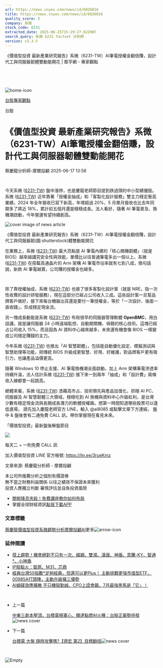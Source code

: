 ```yaml
---
url: https://news.cnyes.com/news/id/6026016
title: https://news.cnyes.com/news/id/6026016
quality_score: 5
company: 系微
stock_code: 6231
extracted_date: 2025-06-25T15:29:27.022907
search_query: 系微 6231 factset 分析師
version: v3.3.3
---
```


《價值型投資 最新產業研究報告》系微（6231-TW）AI筆電授權金翻倍賺，設計代工與伺服器韌體雙動能開花 | 鉅亨網 - 專家觀點

‌

‌

![home-icon](/assets/icons/breadCrumb/symbol-icon-home.svg)

[台股](/news/cat/tw_stock)[專家觀點](/news/cat/stock_report)

台股

# 《價值型投資 最新產業研究報告》系微（6231-TW）AI筆電授權金翻倍賺，設計代工與伺服器韌體雙動能開花

蔡慶龍分析師-摩爾投顧 2025-06-17 13:58

‌

今天系微 ([6231-TW](https://www.cnyes.com/twstock/6231)) 盤中漲停，也是慶龍老師節目提到跌過頭的中小型績優股。系微 ([6231-TW](https://www.cnyes.com/twstock/6231)) 近年靠著「授權金抽成」和「客製化設計服務」雙主力穩定衝高業績，2024 年全年營收已寫下新高，年增超過 20%，5 月單月營收也比去年同期多了將近 18%，累計前五個月還是穩穩成長。法人看好，隨著 AI 筆電普及、換機潮啟動，今年營運有望持續創高。

![cover image of news article](/_next/image?url=https%3A%2F%2Fcimg.cnyes.cool%2Fprod%2Fnews%2F6026016%2Fl%2F2af1903a3f9ab597e30dc095149009b0.jpg&w=3840&q=75)

《價值型投資 最新產業研究報告》系微（6231-TW）AI筆電授權金翻倍賺，設計代工與伺服器韌(圖:shutterstock)體雙動能開花

在業務上，系微 ([6231-TW](https://www.cnyes.com/twstock/6231)) 最大亮點是 AI 筆電內建的「核心開機韌體」（就是 BIOS）越來越講究安全性與效能，單價比以往普通筆電多出一倍以上。系微 ([6231-TW](https://www.cnyes.com/twstock/6231)) 在搭載高通晶片的 Arm 架構 AI 筆電市佔率就有七到八成，換句話說，新款 AI 筆電越賣，公司賺的授權金也越多。

‌

除了靠授權抽成，系微 ([6231-TW](https://www.cnyes.com/twstock/6231)) 也接了很多客製化設計案（就是 NRE，指一次性收費的設計研發服務），現在這部分已經占公司收入三成。這些設計案一旦幫品牌客戶做好，接下來每台機器出貨還是要付一筆授權金，等於「一次設計、後面一直收錢」，形成穩定現金流。

另一塊成長動能是系微 ([6231-TW](https://www.cnyes.com/twstock/6231)) 布局很早的伺服器管理軟體 **OpenBMC**，用白話講，就是讓伺服器 24 小時遠端監控、自動開關機、偵錯的核心技術。這塊已經占公司收入 15%，而且因為 AI 資料中心越來越多，未來還有機會像 BIOS 一樣變成公司穩定賺錢的主力。

今年系微 ([6231-TW](https://www.cnyes.com/twstock/6231)) 也推出「AI 智慧韌體」，包括能自動優化設定、模擬測試與智慧助理等功能，把傳統 BIOS 升級成更智慧、好用、好維護，對品牌客戶更有吸引力，也讓產品溢價更高。

隨著 Windows 10 停止支援、AI 筆電換機潮全面啟動，加上 Arm 架構筆電滲透率持續升溫，法人估計系微 ([6231-TW](https://www.cnyes.com/twstock/6231)) 接下來一到兩年「抽成」和「設計費」兩條收入線都會一起跳高。

總體來看，系微 ([6231-TW](https://www.cnyes.com/twstock/6231)) 憑藉高市占、技術領先與產品加值化，抓穩 AI PC、伺服器及 AI 智慧韌體三大領域，穩穩吃到 AI 換機與資料中心升級紅利，是台灣少數有穩定現金流與長期成長潛力的軟體授權廠。想第一時間知道哪些股票可以逢低進場， 請先加入慶龍老師官方 LINE，輸入 @ai8085 或點擊文章下方連結， 盤中 & 盤後會有二通免費 CALL 訊，帶你掌握現在看見未來。

「價值型投資」最新盤後解盤節目

![](https://cimg.cnyes.cool/prod/news/6026016/l/9307ba53b6163f5ca3a9ea3549aa2cfe.jpg)

每天二 + 一則免費 CALL 訊

加入價值型投資 LINE 官方帳號: <https://lin.ee/3rueKmz>

文章來源: 蔡慶龍分析師 - 摩爾投顧

本公司所推薦分析之個別有價證券  
無不當之財務利益關係 以往之績效不保證未來獲利  
投資人應獨立判斷 審慎評估並自負投資風險

* [關稅降息夾殺！免費講座教你如何布局](https://www.rsc.com.tw/Cnyes_RSC/SeminarBooking2025InvestmentOutlook.aspx?utm_source=anue&utm_medium=usstocks_end)
* 掌握全球財經資訊[點我下載APP](http://www.cnyes.com/app/?utm_source=mweb&utm_medium=HamMenuBanner&utm_campaign=fixed&utm_content=entr)

### 文章標籤

[蔡慶龍](https://news.cnyes.com/tag/蔡慶龍 "蔡慶龍")[價值型投資](https://news.cnyes.com/tag/價值型投資 "價值型投資")[系微](https://news.cnyes.com/tag/系微 "系微")[趨勢分析](https://news.cnyes.com/tag/趨勢分析 "趨勢分析")[摩爾投顧](https://news.cnyes.com/tag/摩爾投顧 "摩爾投顧")[AI](https://news.cnyes.com/tag/AI "AI")更多![arrow-icon](/assets/icons/arrows/arrow-down.svg)

### 延伸閱讀

* [搭上趨勢！機會絕對不只有一次、緯穎、雙鴻、漢唐、神盾、意騰-KY、智通\*、小神盾](/news/id/6038081)
* [IP股點火：智原、M31、芯鼎](/news/id/6037794)
* [經典台灣50指數\*足夠經典，但還可以更Plus！ 主動挑戰更強市值型ETF， 00985A打頭陣，主動升級擁三優勢](/news/id/6037206)
* [AI蝴碟效應擴散 不只機殼勤誠、CPO上詮會飆，7月最強黑馬是「它」！](/news/id/6036933)

‌

* 上一篇

  [中東三劇本壓頂，台積電穩軍心、輝達點燃AI火種：台股正蓄勢待發](/news/id/6026399)![news cover](https://cimg.cnyes.cool/prod/news/6026399/m/3dac232702957dd9fe27df7b2ca424fa.jpg)
* 下一篇

  [台積電 大盤 隨時攻擊嗎?【德宏 第2】目標翻倍](/news/id/6024846)![news cover](https://cimg.cnyes.cool/prod/news/6024846/m/d0e6523cf0a6484506741e0171073a72.jpg)

‌

![Empty](/assets/icons/skeleton/empty-image.svg)

‌